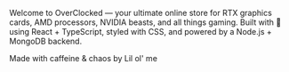 Welcome to OverClocked — your ultimate online store for RTX graphics cards, AMD processors, NVIDIA beasts, and all things gaming. Built with 💖 using React + TypeScript, styled with CSS, and powered by a Node.js + MongoDB backend.




Made with caffeine & chaos by Lil ol' me